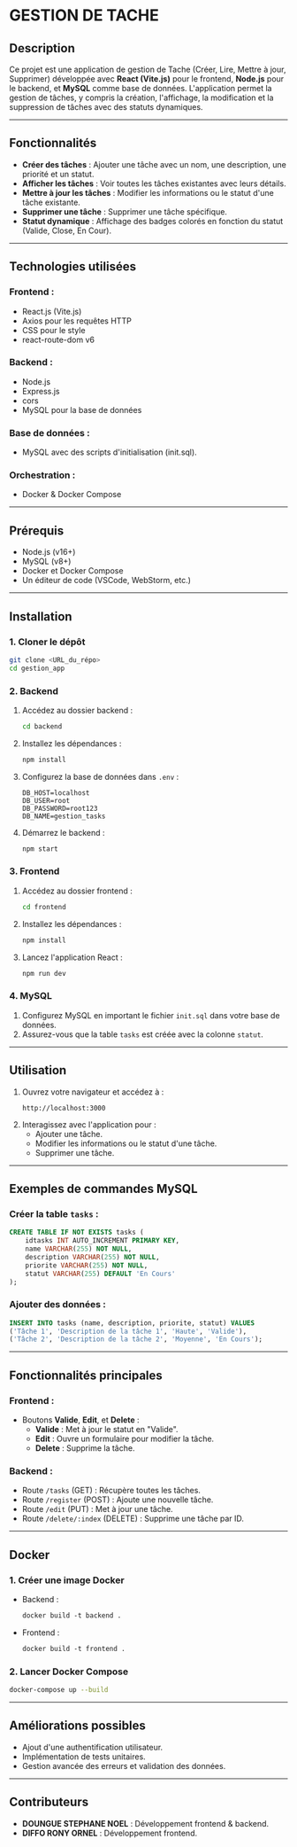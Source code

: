 # **GESTION DE TACHE**

## **Description**
Ce projet est une application de gestion de Tache (Créer, Lire, Mettre à jour, Supprimer) développée avec **React (Vite.js)** pour le frontend, **Node.js** pour le backend, et **MySQL** comme base de données. L'application permet la gestion de tâches, y compris la création, l'affichage, la modification et la suppression de tâches avec des statuts dynamiques.

---

## **Fonctionnalités**
- **Créer des tâches** : Ajouter une tâche avec un nom, une description, une priorité et un statut.
- **Afficher les tâches** : Voir toutes les tâches existantes avec leurs détails.
- **Mettre à jour les tâches** : Modifier les informations ou le statut d'une tâche existante.
- **Supprimer une tâche** : Supprimer une tâche spécifique.
- **Statut dynamique** : Affichage des badges colorés en fonction du statut (Valide, Close, En Cour).

---

## **Technologies utilisées**
### **Frontend :**
- React.js (Vite.js)
- Axios pour les requêtes HTTP
- CSS pour le style
- react-route-dom v6

### **Backend :**
- Node.js
- Express.js
- cors
- MySQL pour la base de données

### **Base de données :**
- MySQL avec des scripts d'initialisation (init.sql).

### **Orchestration :**
- Docker & Docker Compose

---

## **Prérequis**
- Node.js (v16+)
- MySQL (v8+)
- Docker et Docker Compose 
- Un éditeur de code (VSCode, WebStorm, etc.)

---

## **Installation**

### **1. Cloner le dépôt**
```bash
git clone <URL_du_répo>
cd gestion_app
```

### **2. Backend**
1. Accédez au dossier backend :
   ```bash
   cd backend
   ```
2. Installez les dépendances :
   ```bash
   npm install
   ```
3. Configurez la base de données dans `.env` :
   ```plaintext
   DB_HOST=localhost
   DB_USER=root
   DB_PASSWORD=root123
   DB_NAME=gestion_tasks
   ```
4. Démarrez le backend :
   ```bash
   npm start
   ```

### **3. Frontend**
1. Accédez au dossier frontend :
   ```bash
   cd frontend
   ```
2. Installez les dépendances :
   ```bash
   npm install
   ```
3. Lancez l'application React :
   ```bash
   npm run dev
   ```

### **4. MySQL**
1. Configurez MySQL en important le fichier `init.sql` dans votre base de données.
2. Assurez-vous que la table `tasks` est créée avec la colonne `statut`.

---

## **Utilisation**
1. Ouvrez votre navigateur et accédez à :
   ```plaintext
   http://localhost:3000
   ```
2. Interagissez avec l'application pour :
   - Ajouter une tâche.
   - Modifier les informations ou le statut d'une tâche.
   - Supprimer une tâche.

---

## **Exemples de commandes MySQL**

### **Créer la table `tasks` :**
```sql
CREATE TABLE IF NOT EXISTS tasks (
    idtasks INT AUTO_INCREMENT PRIMARY KEY,
    name VARCHAR(255) NOT NULL,
    description VARCHAR(255) NOT NULL,
    priorite VARCHAR(255) NOT NULL,
    statut VARCHAR(255) DEFAULT 'En Cours'
);
```

### **Ajouter des données :**
```sql
INSERT INTO tasks (name, description, priorite, statut) VALUES
('Tâche 1', 'Description de la tâche 1', 'Haute', 'Valide'),
('Tâche 2', 'Description de la tâche 2', 'Moyenne', 'En Cours');
```

---

## **Fonctionnalités principales**
### **Frontend :**
- Boutons **Valide**, **Edit**, et **Delete** :
  - **Valide** : Met à jour le statut en "Valide".
  - **Edit** : Ouvre un formulaire pour modifier la tâche.
  - **Delete** : Supprime la tâche.

### **Backend :**
- Route `/tasks` (GET) : Récupère toutes les tâches.
- Route `/register` (POST) : Ajoute une nouvelle tâche.
- Route `/edit` (PUT) : Met à jour une tâche.
- Route `/delete/:index` (DELETE) : Supprime une tâche par ID.

---

## **Docker**

### **1. Créer une image Docker**
- Backend :
   ```dockerfile
   docker build -t backend .
   ```
- Frontend :
   ```dockerfile
   docker build -t frontend .
   ```

### **2. Lancer Docker Compose**
```bash
docker-compose up --build
```

---

## **Améliorations possibles**
- Ajout d'une authentification utilisateur.
- Implémentation de tests unitaires.
- Gestion avancée des erreurs et validation des données.

---

## **Contributeurs**
- **DOUNGUE STEPHANE NOEL** : Développement frontend & backend.
- **DIFFO RONY ORNEL** : Développement frontend.

